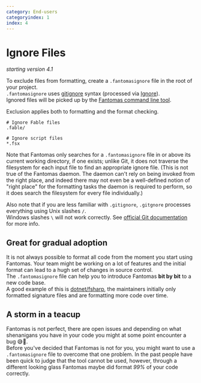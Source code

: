 ```yaml
---
category: End-users
categoryindex: 1
index: 4
---
```

# Ignore Files 

*starting version 4.1*

To exclude files from formatting, create a `.fantomasignore` file in the root of your project.  
`.fantomasignore` uses [gitignore](https://git-scm.com/docs/gitignore) syntax (processed via [Ignore](https://github.com/goelhardik/ignore)).  
Ignored files will be picked up by the [Fantomas command line tool](https://www.nuget.org/packages/fantomas/).

Exclusion applies both to formatting and the format checking.

```
# Ignore Fable files
.fable/

# Ignore script files
*.fsx
```

Note that Fantomas only searches for a `.fantomasignore` file in or above its current working directory, if one exists; unlike Git, it does not traverse the filesystem for each input file to find an appropriate ignore file.
(This is not true of the Fantomas daemon. The daemon can't rely on being invoked from the right place, and indeed there may not even be a well-defined notion of "right place" for the formatting tasks the daemon is required to perform, so it does search the filesystem for every file individually.)

Also note that if you are less familiar with `.gitignore`, `.gitgnore` processes everything using Unix slashes `/`.  
Windows slashes ` \ ` will not work correctly. See [official Git documentation](https://git-scm.com/docs/gitignore#_pattern_format) for more info.

## Great for gradual adoption

It is not always possible to format all code from the moment you start using Fantomas. Your team might be working on a lot of features and the initial format can lead to a hugh set of changes in source control.  
The `.fantomasignore` file can help you to introduce Fantomas **bit by bit** to a new code base.  
A good example of this is [dotnet/fsharp](https://github.com/dotnet/fsharp/blob/main/.fantomasignore), the maintainers initially only formatted signature files and are formatting more code over time.

## A storm in a teacup

Fantomas is not perfect, there are open issues and depending on what shenanigans you have in your code you might at some point encounter a bug 😅🙈.  
Before you've decided that Fantomas is not for you, you might want to use a `.fantomasignore` file to overcome that one problem.
In the past people have been quick to judge that the tool cannot be used, however, through a different looking glass Fantomas maybe did format *99%* of your code correctly.

<fantomas-nav previous="./Configuration.html" next="./FormattingCheck.html"></fantomas-nav>
